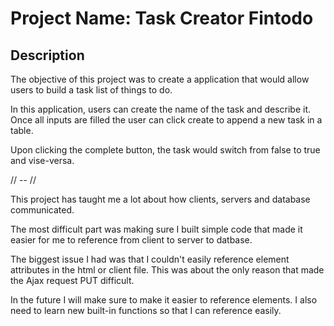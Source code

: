 # Project Name: Task Creator Fintodo

## Description

The objective of this project was to create a application that would allow users to build a task list of things to do.

In this application, users can create the name of the task and describe it. Once all inputs are filled the user can click create to append a new task in a table.

Upon clicking the complete button, the task would switch from false to true and vise-versa.

// -- //

This project has taught me a lot about how clients, servers and database communicated. 

The most difficult part was making sure I built simple code that made it easier for me to reference from client to server to datbase. 

The biggest issue I had was that I couldn't easily reference element attributes in the html or client file. This was about the only reason that made the Ajax request PUT difficult.

In the future I will make sure to make it easier to reference elements. I also need to learn new built-in functions so that I can reference easily. 